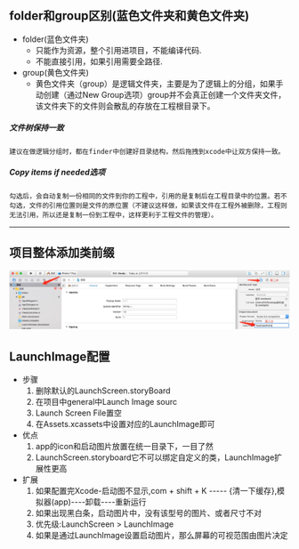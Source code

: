 ## folder和group区别(蓝色文件夹和黄色文件夹)
* folder(蓝色文件夹)
	* 只能作为资源，整个引用进项目，不能编译代码.
	* 不能直接引用，如果引用需要全路径.
* group(黄色文件夹)
	* 黄色文件夹（group）是逻辑文件夹，主要是为了逻辑上的分组，如果手动创建（通过New Group选项）group并不会真正创建一个文件夹文件，该文件夹下的文件则会散乱的存放在工程根目录下。
##### 文件树保持一致
	建议在做逻辑分组时，都在finder中创建好目录结构，然后拖拽到xcode中让双方保持一致。
##### Copy items if needed选项
	勾选后，会自动复制一份相同的文件到你的工程中，引用的是复制后在工程目录中的位置。若不勾选，文件的引用位置则是文件的原位置（不建议这样做，如果该文件在工程外被删除，工程则无法引用，所以还是复制一份到工程中，这样更利于工程文件的管理）。

***

## 项目整体添加类前缀
![image](https://github.com/LCJ-MinYa/javascript/blob/master/IOS/img/class_prefix.png)<br />

## LaunchImage配置
* 步骤
	1. 删除默认的LaunchScreen.storyBoard
	2. 在项目中general中Launch Image sourc
	3. Launch Screen File置空
	4. 在Assets.xcassets中设置对应的LaunchImage即可
* 优点
	1. app的icon和启动图片放置在统一目录下，一目了然
	2. LaunchScreen.storyboard它不可以绑定自定义的类，LaunchImage扩展性更高
* 扩展
	1. 如果配置完Xcode-启动图不显示,com + shift + K ----- {清一下缓存},模拟器(app)----卸载----重新运行
	2. 如果出现黑白条，启动图片中，没有该型号的图片、或者尺寸不对
	3. 优先级:LaunchScreen > LaunchImage
	4. 如果是通过LaunchImage设置启动图片，那么屏幕的可视范围由图片决定

